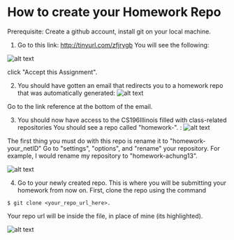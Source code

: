 # How to create your Homework Repo

Prerequisite: Create a github account, install git on your local machine.


1) Go to this link: http://tinyurl.com/zfjrygb
You will see the following:

![alt text](https://cloud.githubusercontent.com/assets/7456865/18331697/8d641386-7526-11e6-8c3b-f9700d87bdcb.png)

click "Accept this Assignment".

2) You should have gotten an email that redirects you to a homework repo that was automatically generated:
![alt text](https://cloud.githubusercontent.com/assets/7456865/18331824/6553c48a-7527-11e6-8c87-e7c4834bca47.png)

Go to the link reference at the bottom of the email.

3) You should now have access to the CS196Illinois filled with class-related repositories You should see a repo called "homework-<your github handle>". :
![alt text](https://cloud.githubusercontent.com/assets/7456865/18331875/ad3c0190-7527-11e6-8586-619ef3c36fc2.png)

The first thing you must do with this repo is rename it to "homework-your_netID"
Go to "settings", "options", and "rename" your repository. For example, I would rename my repository to "homework-achung13".

![alt text](https://cloud.githubusercontent.com/assets/7456865/18331699/91a915c2-7526-11e6-90a6-61dba896145e.png)

4) Go to your newly created repo. This is where you will be submitting your homework from now on. First, clone the repo using the command

```
$ git clone <your_repo_url_here>.

```
Your repo url will be inside the file, in place of mine (its highlighted).

![alt text](https://cloud.githubusercontent.com/assets/7456865/18331699/91a915c2-7526-11e6-90a6-61dba896145e.png)



